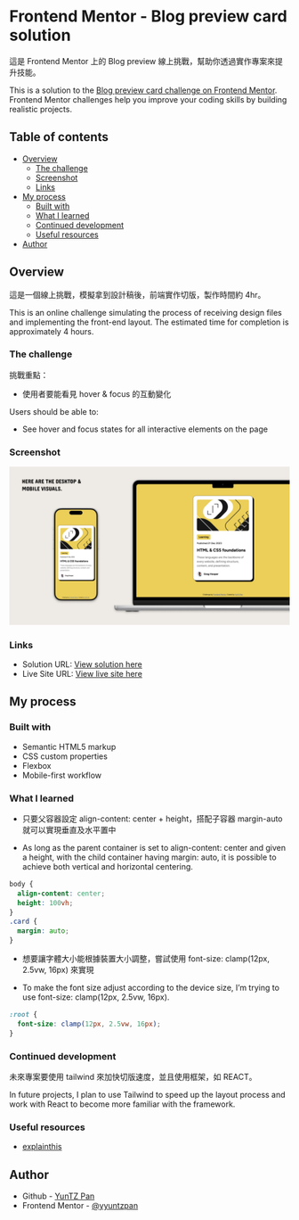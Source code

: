 # Frontend Mentor - Blog preview card solution

這是 Frontend Mentor 上的 Blog preview 線上挑戰，幫助你透過實作專案來提升技能。

This is a solution to the [Blog preview card challenge on Frontend Mentor](https://www.frontendmentor.io/challenges/blog-preview-card-ckPaj01IcS). Frontend Mentor challenges help you improve your coding skills by building realistic projects.

## Table of contents

- [Overview](#overview)
  - [The challenge](#the-challenge)
  - [Screenshot](#screenshot)
  - [Links](#links)
- [My process](#my-process)
  - [Built with](#built-with)
  - [What I learned](#what-i-learned)
  - [Continued development](#continued-development)
  - [Useful resources](#useful-resources)
- [Author](#author)

## Overview

這是一個線上挑戰，模擬拿到設計稿後，前端實作切版，製作時間約 4hr。

This is an online challenge simulating the process of receiving design files and implementing the front-end layout. The estimated time for completion is approximately 4 hours.

### The challenge

挑戰重點：

- 使用者要能看見 hover & focus 的互動變化

Users should be able to:

- See hover and focus states for all interactive elements on the page

### Screenshot

![](./screenshot.jpg)

### Links

- Solution URL: [View solution here](https://github.com/yyuntzpan/OnlineChallenge_blog-preview-card)
- Live Site URL: [View live site here](https://challenge02-blog-preview-card.vercel.app/)

## My process

### Built with

- Semantic HTML5 markup
- CSS custom properties
- Flexbox
- Mobile-first workflow

### What I learned

- 只要父容器設定 align-content: center + height，搭配子容器 margin-auto 就可以實現垂直及水平置中

- As long as the parent container is set to align-content: center and given a height, with the child container having margin: auto, it is possible to achieve both vertical and horizontal centering.

```css
body {
  align-content: center;
  height: 100vh;
}
.card {
  margin: auto;
}
```

- 想要讓字體大小能根據裝置大小調整，嘗試使用 font-size: clamp(12px, 2.5vw, 16px) 來實現

- To make the font size adjust according to the device size, I’m trying to use font-size: clamp(12px, 2.5vw, 16px).

```css
:root {
  font-size: clamp(12px, 2.5vw, 16px);
}
```

### Continued development

未來專案要使用 tailwind 來加快切版速度，並且使用框架，如 REACT。

In future projects, I plan to use Tailwind to speed up the layout process and work with React to become more familiar with the framework.

### Useful resources

- [explainthis](https://www.explainthis.io/zh-hant/swe/css-center)

## Author

- Github - [YunTZ Pan](https://github.com/yyuntzpan)
- Frontend Mentor - [@yyuntzpan](https://www.frontendmentor.io/profile/yyuntzpan)
